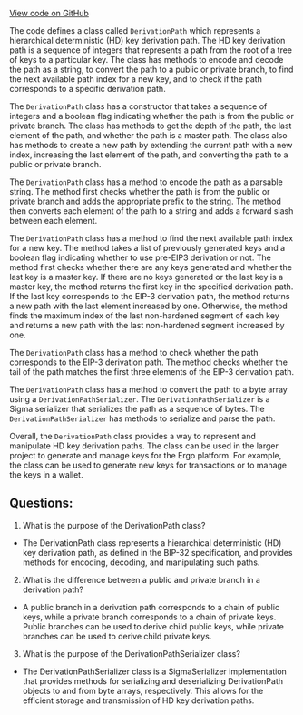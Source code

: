 [View code on GitHub](sigmastate-interpreterhttps://github.com/ScorexFoundation/sigmastate-interpreter/sdk/shared/src/main/scala/org/ergoplatform/sdk/wallet/secrets/DerivationPath.scala)

The code defines a class called `DerivationPath` which represents a hierarchical deterministic (HD) key derivation path. The HD key derivation path is a sequence of integers that represents a path from the root of a tree of keys to a particular key. The class has methods to encode and decode the path as a string, to convert the path to a public or private branch, to find the next available path index for a new key, and to check if the path corresponds to a specific derivation path.

The `DerivationPath` class has a constructor that takes a sequence of integers and a boolean flag indicating whether the path is from the public or private branch. The class has methods to get the depth of the path, the last element of the path, and whether the path is a master path. The class also has methods to create a new path by extending the current path with a new index, increasing the last element of the path, and converting the path to a public or private branch.

The `DerivationPath` class has a method to encode the path as a parsable string. The method first checks whether the path is from the public or private branch and adds the appropriate prefix to the string. The method then converts each element of the path to a string and adds a forward slash between each element.

The `DerivationPath` class has a method to find the next available path index for a new key. The method takes a list of previously generated keys and a boolean flag indicating whether to use pre-EIP3 derivation or not. The method first checks whether there are any keys generated and whether the last key is a master key. If there are no keys generated or the last key is a master key, the method returns the first key in the specified derivation path. If the last key corresponds to the EIP-3 derivation path, the method returns a new path with the last element increased by one. Otherwise, the method finds the maximum index of the last non-hardened segment of each key and returns a new path with the last non-hardened segment increased by one.

The `DerivationPath` class has a method to check whether the path corresponds to the EIP-3 derivation path. The method checks whether the tail of the path matches the first three elements of the EIP-3 derivation path.

The `DerivationPath` class has a method to convert the path to a byte array using a `DerivationPathSerializer`. The `DerivationPathSerializer` is a Sigma serializer that serializes the path as a sequence of bytes. The `DerivationPathSerializer` has methods to serialize and parse the path.

Overall, the `DerivationPath` class provides a way to represent and manipulate HD key derivation paths. The class can be used in the larger project to generate and manage keys for the Ergo platform. For example, the class can be used to generate new keys for transactions or to manage the keys in a wallet.
## Questions: 
 1. What is the purpose of the DerivationPath class?
- The DerivationPath class represents a hierarchical deterministic (HD) key derivation path, as defined in the BIP-32 specification, and provides methods for encoding, decoding, and manipulating such paths.

2. What is the difference between a public and private branch in a derivation path?
- A public branch in a derivation path corresponds to a chain of public keys, while a private branch corresponds to a chain of private keys. Public branches can be used to derive child public keys, while private branches can be used to derive child private keys.

3. What is the purpose of the DerivationPathSerializer class?
- The DerivationPathSerializer class is a SigmaSerializer implementation that provides methods for serializing and deserializing DerivationPath objects to and from byte arrays, respectively. This allows for the efficient storage and transmission of HD key derivation paths.